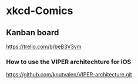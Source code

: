 # xkcd-Comics
## Kanban board
https://trello.com/b/beB3V3vm

### How to use the VIPER architechture for iOS
https://github.com/knutvalen/VIPER-architecture.git

